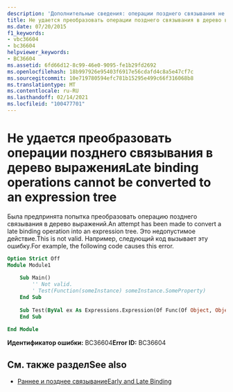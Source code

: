 ```yaml
---
description: 'Дополнительные сведения: операции позднего связывания не могут быть преобразованы в дерево выражения'
title: Не удается преобразовать операции позднего связывания в дерево выражения
ms.date: 07/20/2015
f1_keywords:
- vbc36604
- bc36604
helpviewer_keywords:
- BC36604
ms.assetid: 6fd66d12-8c99-46e0-9095-fe1b29fd2692
ms.openlocfilehash: 18b997926e95403f6917e56cdafd4c8a5e47cf7c
ms.sourcegitcommit: 10e719780594efc781b15295e499c66f316068b8
ms.translationtype: MT
ms.contentlocale: ru-RU
ms.lasthandoff: 02/14/2021
ms.locfileid: "100477701"
---
```

# <a name="late-binding-operations-cannot-be-converted-to-an-expression-tree"></a><span data-ttu-id="b1305-103">Не удается преобразовать операции позднего связывания в дерево выражения</span><span class="sxs-lookup"><span data-stu-id="b1305-103">Late binding operations cannot be converted to an expression tree</span></span>

<span data-ttu-id="b1305-104">Была предпринята попытка преобразовать операцию позднего связывания в дерево выражений.</span><span class="sxs-lookup"><span data-stu-id="b1305-104">An attempt has been made to convert a late binding operation into an expression tree.</span></span> <span data-ttu-id="b1305-105">Это недопустимое действие.</span><span class="sxs-lookup"><span data-stu-id="b1305-105">This is not valid.</span></span> <span data-ttu-id="b1305-106">Например, следующий код вызывает эту ошибку.</span><span class="sxs-lookup"><span data-stu-id="b1305-106">For example, the following code causes this error.</span></span>  
  
```vb  
Option Strict Off  
Module Module1  
  
    Sub Main()  
        '' Not valid.  
        ' Test(Function(someInstance) someInstance.SomeProperty)  
    End Sub  
  
    Sub Test(ByVal ex As Expressions.Expression(Of Func(Of Object, Object)))  
    End Sub  
  
End Module  
```  
  
 <span data-ttu-id="b1305-107">**Идентификатор ошибки:** BC36604</span><span class="sxs-lookup"><span data-stu-id="b1305-107">**Error ID:** BC36604</span></span>  
  
## <a name="see-also"></a><span data-ttu-id="b1305-108">См. также раздел</span><span class="sxs-lookup"><span data-stu-id="b1305-108">See also</span></span>

- [<span data-ttu-id="b1305-109">Раннее и позднее связывание</span><span class="sxs-lookup"><span data-stu-id="b1305-109">Early and Late Binding</span></span>](../programming-guide/language-features/early-late-binding/index.md)
